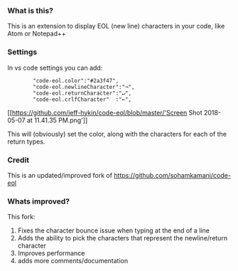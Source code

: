 ### What is this?
This is an extension to display EOL (new line) characters in your code, like Atom or Notepad++

### Settings
In vs code settings you can add:
```
        "code-eol.color":"#2a3f47",
        "code-eol.newlineCharacter":"¬",
        "code-eol.returnCharacter":"↵",
        "code-eol.crlfCharacter"  :"←",
```
[[https://github.com/jeff-hykin/code-eol/blob/master/'Screen Shot 2018-05-07 at 11.41.35 PM.png']]

This will (obviously) set the color, along with the characters for each of the return types.

### Credit
This is an updated/improved fork of https://github.com/sohamkamani/code-eol

### Whats improved?
This fork:
1. Fixes the character bounce issue when typing at the end of a line 
2. Adds the ability to pick the characters that represent the newline/return character
3. Improves performance
4. adds more comments/documentation
